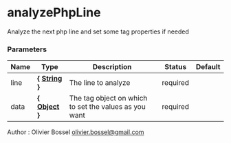 # analyzePhpLine

Analyze the next php line and set some tag properties if needed

### Parameters

| Name | Type                                                                                                   | Description                                           | Status   | Default |
| ---- | ------------------------------------------------------------------------------------------------------ | ----------------------------------------------------- | -------- | ------- |
| line | **{ [String](https://developer.mozilla.org/fr/docs/Web/JavaScript/Reference/Objets_globaux/String) }** | The line to analyze                                   | required |
| data | **{ [Object](https://developer.mozilla.org/fr/docs/Web/JavaScript/Reference/Objets_globaux/Object) }** | The tag object on which to set the values as you want | required |

Author : Olivier Bossel [olivier.bossel@gmail.com](mailto:olivier.bossel@gmail.com)
